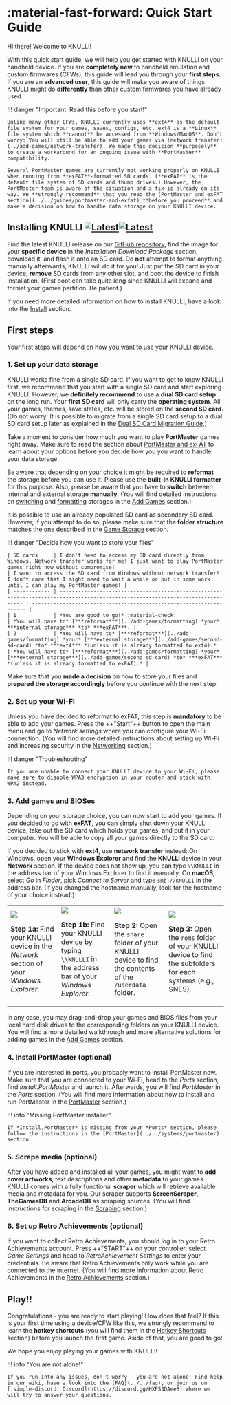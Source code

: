 # :material-fast-forward: Quick Start Guide

Hi there! Welcome to KNULLI!

With this quick start guide, we will help you get started with KNULLI on your handheld device. If you are **completely new** to handheld emulation and custom firmwares (CFWs), this guide will lead you through your **first steps**. If you are an **advanced user**, this guide will make you aware of things KNULLI might do **differently** than other custom firmwares you have already used.

!!! danger "Important: Read this before you start!"

    Unlike many other CFWs, KNULLI currently uses **ext4** as the default file system for your games, saves, configs, etc. ext4 is a **Linux** file system which **cannot** be accessed from **Windows/MacOS**. Don't worry: You will still be able to add your games via [network transfer](../add-games/network-transfer). We made this decision **purposely** to create a workaround for an ongoing issue with **PortMaster** compatibility.

    Several PortMaster games are currently not working properly on KNULLI when running from **exFAT**-formatted SD cards. (**exFAT** is the default file system of SD cards and thumb drives.) However, the PortMaster team is aware of the situation and a fix is already on its way. We **strongly recommend** that you read the [PortMaster and exFAT section](../../guides/portmaster-and-exfat) **before you proceed** and make a decision on how to handle data storage on your KNULLI device.

## Installing KNULLI [![Latest](https://img.shields.io/github/release/knulli-cfw/distribution.svg?labelColor=111111&color=5998FF&label=Latest&style=flat#only-light)](https://github.com/knulli-cfw/distribution/releases/latest)[![Latest](https://img.shields.io/github/release/knulli-cfw/distribution.svg?labelColor=dddddd&color=5998FF&label=Latest&style=flat#only-dark)](https://github.com/knulli-cfw/distribution/releases/latest)

Find the latest KNULLI release on our [GitHub repository](https://github.com/knulli-cfw/distribution/releases/latest), find the image for your **specific device** in the *Installation Download Package* section, download it, and flash it onto an SD card. Do **not** attempt to format anything manually afterwards, KNULLI will do it for you! Just put the SD card in your device, **remove** SD cards from any other slot, and boot the device to finish installation. (First boot can take quite long since KNULLI will expand and format your games partition. Be patient.)

If you need more detailed information on how to install KNULLI, have a look into the [Install](../install) section.

## First steps

Your first steps will depend on how you want to use your KNULLI device.

### 1. Set up your data storage

KNULLI works fine from a single SD card. If you want to get to know KNULLI first, we recommend that you start with a single SD card and start exploring KNULLI. However, we **definitely recommend** to use a **dual SD card setup** on the long run. Your **first SD card** will only carry the **operating system**. All your games, themes, save states, etc. will be stored on the **second SD card**. (Do not worry: It is possible to migrate from a single SD card setup to a dual SD card setup later as explained in the [Dual SD Card Migration Guide](../../guides/dual-sd-card-migration).)

Take a moment to consider how much you want to play **PortMaster** games right away. Make sure to read the section about [PortMaster and exFAT](../../guides/portmaster-and-exfat) to learn about your options before you decide how you you want to handle your data storage.

Be aware that depending on your choice it might be required to **reformat** the storage before you can use it. Please use the **built-in KNULLI formatter** for this purpose. Also, please be aware that you have to **switch** between internal and external storage **manually**. (You will find detailed instructions on [switching](../add-games/second-sd-card) and [formatting](../add-games/formatting) storages in the [Add Games](../add-games) section.)

It is possible to use an already populated SD card as secondary SD card. However, if you attempt to do so, please make sure that the **folder structure** matches the one described in the [Game Storage](../add-games/game-storage) section.

!!! danger "Decide how you want to store your files"

    | SD cards     | I don't need to access my SD card directly from Windows. Network transfer works for me! I just want to play PortMaster games right now without compromise!                                                                                                 | I want to access the SD card from Windows without network transfer! I don't care that I might need to wait a while or put in some work until I can play my PortMaster games! |
    | ------------ | -------------------------------------------------------------------------------------------------------------------------------- | -------------------------------------------------------------------- |
    | 1            | *You are good to go!* :material-check:                                                                                           | *You will have to* [***reformat***](../add-games/formatting) *your* ***internal storage*** *to* ***exFAT***. |
    | 2            | *You will have to* [***reformat***](../add-games/formatting) *your* [***external storage***](../add-games/second-sd-card) *to* ***ext4*** *(unless it is already formatted to ext4).*      | *You will have to* [***reformat***](../add-games/formatting) *your* [***external storage***](../add-games/second-sd-card) *to* ***exFAT*** *(unless it is already formatted to exFAT).* |

Make sure that you **made a decision** on how to store your files and **prepared the storage accordingly** before you continue with the next step.
### 2. Set up your Wi-Fi

Unless you have decided to reformat to exFAT, this step is **mandatory** to be able to add your games. Press the ++"Start"++ button to open the main menu and go to *Network settings* where you can configure your Wi-Fi connection. (You will find more detailed instructions about setting up Wi-Fi and increasing security in the [Networking](../../configure/networking) section.)

!!! danger "Troubleshooting"

    If you are unable to connect your KNULLI device to your Wi-Fi, please make sure to disable WPA3 encryption in your router and stick with WPA2 instead.

### 3. Add games and BIOSes

Depending on your storage choice, you can now start to add your games. If you decided to go with **exFAT**, you can simply shut down your KNULLI device, take out the SD card which holds your games, and put it in your computer. You will be able to copy all your games directly to the SD card.

If you decided to stick with **ext4**, use **network transfer** instead: On Windows, open your **Windows Explorer** and find the **KNULLI** device in your **Network** section. If the device does not show up, you can type `\\KNULLI` in the address bar of your Windows Explorer to find it manually. On **macOS**, select *Go* in *Finder*, pick *Connect to Server* and type `smb://KNULLI` in the address bar. (If you changed the hostname manually, look for the hostname of your choice instead.)

<table>
	<tr>
		<td>
			<img src="/_inc/images/play/add-games/001a-smb-find-in-network-section.png">
			<p><strong>Step 1a: </strong>Find your KNULLI device in the <em>Network</em> section of your <em>Windows Explorer</em>.</p>
		</td>
		<td>
			<img src="/_inc/images/play/add-games/001b-smb-find-by-hostname.png">
	    	<p><strong>Step 1b: </strong>Find your KNULLI device by typing <code>\\KNULLI</code> in the address bar of your <em>Windows Explorer</em>.</p>
		</td>
		<td>
			<img src="/_inc/images/play/add-games/002-smb-open-share-folder.png">
			<p><strong>Step 2: </strong>Open the <code>share</code> folder of your KNULLI device to find the contents of the <code>/userdata</code> folder.</p>
		</td>
		<td>
			<img src="/_inc/images/play/add-games/003-smb-find-system-in-roms-folder.png">
			<p><strong>Step 3: </strong>Open the <code>roms</code> folder of your KNULLI device to find the subfolders for each systems (e.g., SNES).</p>
		</td>
	</tr>
</table>

In any case, you may drag-and-drop your games and BIOS files from your local hard disk drives to the corresponding folders on your KNULLI device. You will find a more detailed walkthrough and more alternative solutions for adding games in the [Add Games](../add-games) section.

### 4. Install PortMaster (optional)

If you are interested in ports, you probably want to install PortMaster now. Make sure that you are connected to your Wi-Fi, head to the *Ports* section, find *Install.PortMaster* and launch it. Afterwards, you will find *PortMaster* in the *Ports* section. (You will find more information about how to install and run PortMaster in the [PortMaster](../../systems/portmaster) section.)

!!! info "Missing PortMaster installer"

    If *Install.PortMaster* is missing from your *Ports* section, please follow the instructions in the [PortMaster](../../systems/portmaster) section.

### 5. Scrape media (optional)

After you have added and installed all your games, you might want to **add cover artworks**, text descriptions and other **metadata** to your games. KNULLI comes with a fully functional **scraper** which will retrieve available media and metadata for you. Our scraper supports **ScreenScraper**, **TheGamesDB** and **ArcadeDB** as scraping sources. (You will find instructions for scraping in the [Scraping](../scraping) section.)

### 6. Set up Retro Achievements (optional)

If you want to collect Retro Achievements, you should log in to your Retro Achievements account. Press ++"START"++ on your controller, select *Game Settings* and head to *RetroAchievement Settings* to enter your credentials. Be aware that Retro Achievements only work while you are connected to the internet. (You will find more information about Retro Achievements in the  [Retro Achievements](../retro-achievements) section.)

## Play!!

Congratulations - you are ready to start playing! How does that feel? If this is your first time using a device/CFW like this, we strongly recommend to learn the **hotkey shortcuts** (you will find them in the [Hotkey Shortcuts](../hotkey-shortcuts) section) before you launch the first game. Aside of that, you are good to go!

We hope you enjoy playing your games with KNULLI!

!!! info "You are not alone!"

    If you run into any issues, don't worry - you are not alone! Find help in our wiki, have a look into the [FAQ](../../faq), or join us on [:simple-discord: Discord](https://discord.gg/HXPS3DAeeB) where we will try to answer your questions.
